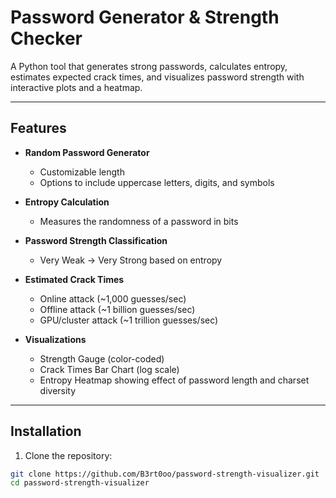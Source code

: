 # Password Generator & Strength Checker

A Python tool that generates strong passwords, calculates entropy, estimates expected crack times, and visualizes password strength with interactive plots and a heatmap.

---

## Features

- **Random Password Generator**  
  - Customizable length  
  - Options to include uppercase letters, digits, and symbols  

- **Entropy Calculation**  
  - Measures the randomness of a password in bits  

- **Password Strength Classification**  
  - Very Weak → Very Strong based on entropy  

- **Estimated Crack Times**  
  - Online attack (~1,000 guesses/sec)  
  - Offline attack (~1 billion guesses/sec)  
  - GPU/cluster attack (~1 trillion guesses/sec)  

- **Visualizations**  
  - Strength Gauge (color-coded)  
  - Crack Times Bar Chart (log scale)  
  - Entropy Heatmap showing effect of password length and charset diversity  

---

## Installation

1. Clone the repository:

```bash
git clone https://github.com/B3rt0oo/password-strength-visualizer.git
cd password-strength-visualizer
